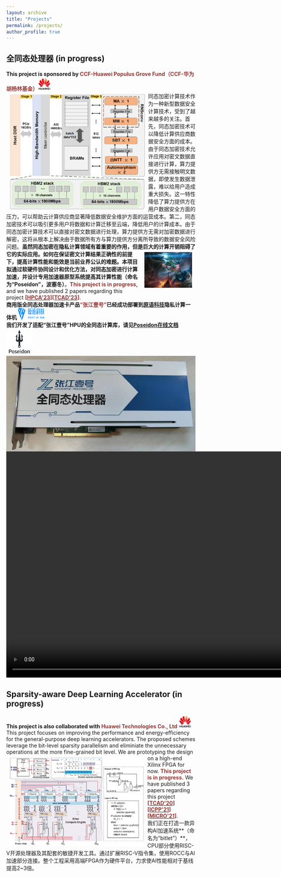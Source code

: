 ```yaml
---
layout: archive
title: "Projects"
permalink: /projects/
author_profile: true
---
```


## 全同态处理器 (in progress)
**This project is sponsored by <span style="color:#953734;">CCF-Huawei Populus Grove Fund（CCF-华为胡杨林基金）<img src='/images/huawei.jpg' height=35 width=35></span>**<br>
<img src="/images/HPU.png" align="left" width="360" hspace="9" vspace="5" />同态加密计算技术作为一种新型数据安全计算技术，受到了越来越多的关注。首先，同态加密技术可以降低计算供应商数据安全方面的成本。由于同态加密技术允许应用对密文数据直接进行计算，算力提供方无需接触明文数据，即使发生数据泄露，难以给用户造成重大损失。这一特性降低了算力提供方在用户数据安全方面的压力，可以帮助云计算供应商显著降低数据安全维护方面的运营成本。第二，同态加密技术可以吸引更多用户将数据和计算迁移至云端，降低用户的计算成本。由于同态加密计算技术可以直接对密文数据进行处理，算力提供方无需对加密数据进行解密，这将从根本上解决由于数据所有方与算力提供方分离所导致的数据安全风险问题。**虽然同态加密在隐私计算领域有着重要的作用，但是巨大的计算开销阻碍了它的实际应用。<img src="/images/poseidon.jfif" align="right" width="127" hspace="9" vspace="5" />如何在保证密文计算结果正确性的前提下，提高计算性能和能效是当前业界公认的难题。**本项目拟通过软硬件协同设计和优化方法，对同态加密进行计算加速，并设计专用加速器原型系统提高其计算性能**（命名为“Poseidon”，波塞冬）**。<span style="color:#953734;">**This project is in progress,**</span> and we have published 2 papers regarding this project **<span style="color:#953734;">\[</span>[<span style="color:#953734;">HPCA'23</span>](/files/Poseidon-HPCA2023.pdf)<span style="color:#953734;">\]</span><span style="color:#953734;">\[</span>[<span style="color:#953734;">TCAD'23</span>](/files/Poseidon-NDP-TCAD2023.pdf)<span style="color:#953734;">\]</span>**.<br>
**商用版全同态处理器加速卡产品<span style="color:#953734;">“张江壹号”</span>已经成功部署到[原语科技](https://primihub.com/#/home)隐私计算一体机 <img src='/images/primihub.png' height=30 width=70>**<br>
**我们开发了适配“张江壹号”HPU的全同态计算库，请见[Poseidon在线文档](https://poseidon-hpu.rtfd.io/) <img src='/images/poseidon-logo.jpg' height=70 width=70>**<br>
<img src="/images/ZJ-1.png" align="left" />
<video width="981" height="601" controls autoplay muted>  
    <source src="/videos/primihub_machine.mp4" type="video/mp4">
</video>

## Sparsity-aware Deep Learning Accelerator (in progress)
**This project is also collaborated with <span style="color:#953734;">Huawei Technologies Co., Ltd <img src='/images/huawei.jpg' height=35 width=35></span>**<br>
This project focuses on improving the performance and energy-efficiency for the general-purpose deep learning accelerators. The proposed schemes leverage the bit-level sparsity parallelism and eliminiate the unnecessary operations at the more fine-grained bit level. <img src="/images/bitlet.png" align="left" width="360" hspace="8" vspace="5" />We are prototyping the design on a high-end Xilinx FPGA for now. <span style="color:#953734;">**This project is in progress.**</span> We have published 3 papers regarding this project **<span style="color:#953734;">\[</span>[<span style="color:#953734;">TCAD'20</span>](/files/TETRIS-TCAD.pdf)<span style="color:#953734;">\]</span><span style="color:#953734;">\[[<span style="color:#953734;">ICPP'21</span>](/files/bitX-ICPP21.pdf)</span><span style="color:#953734;">\]</span><span style="color:#953734;">\[</span>[<span style="color:#953734;">MICRO'21</span>](/files/bitlet-MICRO21.pdf)<span style="color:#953734;">\]</span>**.<br>
我们正在打造一款异构AI加速系统**（命名为“bitlet”）**，CPU部分使用RISC-V开源处理器及其配套的敏捷开发工具。通过扩展RISC-V指令集，使用ROCC与AI加速部分连接。整个工程采用高端FPGA作为硬件平台，力求使AI性能相对于基线提高2\~3倍。

<!--
<br><br><br>

## 视频画质增强
**This project is collaborated with <span style="color:#953734;">Guangdong OPPO Mobile Telecommunications Corp., Ltd <img src='/images/oppo.jpg' height=25 width=50></span>**<br>
随着移动通信技术的高速发展和手机娱乐时代的来临，手游，视频应用遍布人类使用手机生活的方方面面，视频的内容和质量也越来越受到手机用户的关注，其中帧率、分辨率和码率是影响视频质量的height="200" width="200"最主要因素。高分辨率的视频能提供更多的细节、更清晰的画面和更好的观看体验，因此提升视频分辨率，对于提升视频质量和用户体验有很大的帮助。
<br>根据oppo公司对手机显示效果的迫切需求，这个project研究基于深度学习的图像增强技术，通过软硬件结合的方法提高图像或视频帧的分辨率，并保证帧率。通过一系列低质量图像获取到高质量图像的增强过程，增加游戏视频的表现力，提升用户体验。我们力求使用超分辨率等图像增强技术，充分利用视频前后帧的相关性、帧内内容的自相似性，重构出分辨率更高的超分辨率视频图像，使获得的图像在物理分辨率、视觉效果及客观评价指标上均超过原始视频源，使oppo手机用户在2K屏上获得更高清的观看体验。<br>
**这里有高通平台的实测效果<span style="color:#953734;">\[</span>[<span style="color:#953734;">PDF</span>](/files/ISR.pdf)<span style="color:#953734;">\]</span>。**

<video width="640" height="360" controls autoplay muted>  
    <source src="/videos/system.mp4" type="video/mp4">
</video>
<video width="640" height="480" controls autoplay muted>  
    <source src="/videos/football.mp4" type="video/mp4">
</video>
<video width="640" height="480" controls autoplay muted>  
    <source src="/videos/bbjx.mp4" type="video/mp4">
</video>

## 超微空中机器人
设计“世界最小”的空中机器人并将神经网络模型以无人机为载体进行部署，实现人工智能赋能终端设备以及未来智能空中机器人“swarm”。超微空中机器人可用于单兵作战、反狙击手、战场侦查、定点打击、特工隐秘侦查等实战场景。我们设计了无人机原理图、硬件SoC和视觉定位模块，可以在室内无GPS的情况下辅助空中机器人实现精准定点，悬停精度误差小于15cm。我们还设计了一个高精度室内定位系统：使用UWB技术实现机器人“指哪飞哪”，定位精度误差小于5cm。<br>

<img src='/images/drone.jpg'>
-->